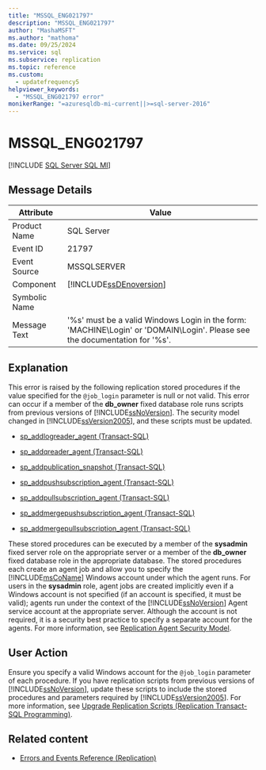 ```yaml
---
title: "MSSQL_ENG021797"
description: "MSSQL_ENG021797"
author: "MashaMSFT"
ms.author: "mathoma"
ms.date: 09/25/2024
ms.service: sql
ms.subservice: replication
ms.topic: reference
ms.custom:
  - updatefrequency5
helpviewer_keywords:
  - "MSSQL_ENG021797 error"
monikerRange: "=azuresqldb-mi-current||>=sql-server-2016"
---
```

# MSSQL_ENG021797
[!INCLUDE [SQL Server SQL MI](../../includes/applies-to-version/sql-asdbmi.md)]
    
## Message Details  
  
|Attribute|Value|  
|-|-|  
|Product Name|SQL Server|  
|Event ID|21797|  
|Event Source|MSSQLSERVER|  
|Component|[!INCLUDE[ssDEnoversion](../../includes/ssdenoversion-md.md)]|  
|Symbolic Name||  
|Message Text|'%s' must be a valid Windows Login in the form: 'MACHINE\Login' or 'DOMAIN\Login'. Please see the documentation for '%s'.|  
  
## Explanation  
 This error is raised by the following replication stored procedures if the value specified for the `@job_login` parameter is null or not valid. This error can occur if a member of the **db_owner** fixed database role runs scripts from previous versions of [!INCLUDE[ssNoVersion](../../includes/ssnoversion-md.md)]. The security model changed in [!INCLUDE[ssVersion2005](../../includes/ssversion2005-md.md)], and these scripts must be updated.  
  
-   [sp_addlogreader_agent &#40;Transact-SQL&#41;](../../relational-databases/system-stored-procedures/sp-addlogreader-agent-transact-sql.md)  
  
-   [sp_addqreader_agent &#40;Transact-SQL&#41;](../../relational-databases/system-stored-procedures/sp-addqreader-agent-transact-sql.md)  
  
-   [sp_addpublication_snapshot &#40;Transact-SQL&#41;](../../relational-databases/system-stored-procedures/sp-addpublication-snapshot-transact-sql.md)  
  
-   [sp_addpushsubscription_agent &#40;Transact-SQL&#41;](../../relational-databases/system-stored-procedures/sp-addpushsubscription-agent-transact-sql.md)  
  
-   [sp_addpullsubscription_agent &#40;Transact-SQL&#41;](../../relational-databases/system-stored-procedures/sp-addpullsubscription-agent-transact-sql.md)  
  
-   [sp_addmergepushsubscription_agent &#40;Transact-SQL&#41;](../../relational-databases/system-stored-procedures/sp-addmergepushsubscription-agent-transact-sql.md)  
  
-   [sp_addmergepullsubscription_agent &#40;Transact-SQL&#41;](../../relational-databases/system-stored-procedures/sp-addmergepullsubscription-agent-transact-sql.md)  
  
 These stored procedures can be executed by a member of the **sysadmin** fixed server role on the appropriate server or a member of the **db_owner** fixed database role in the appropriate database. The stored procedures each create an agent job and allow you to specify the [!INCLUDE[msCoName](../../includes/msconame-md.md)] Windows account under which the agent runs. For users in the **sysadmin** role, agent jobs are created implicitly even if a Windows account is not specified (if an account is specified, it must be valid); agents run under the context of the [!INCLUDE[ssNoVersion](../../includes/ssnoversion-md.md)] Agent service account at the appropriate server. Although the account is not required, it is a security best practice to specify a separate account for the agents. For more information, see [Replication Agent Security Model](../../relational-databases/replication/security/replication-agent-security-model.md).  
  
## User Action  
 Ensure you specify a valid Windows account for the `@job_login` parameter of each procedure. If you have replication scripts from previous versions of [!INCLUDE[ssNoVersion](../../includes/ssnoversion-md.md)], update these scripts to include the stored procedures and parameters required by [!INCLUDE[ssVersion2005](../../includes/ssversion2005-md.md)]. For more information, see [Upgrade Replication Scripts &#40;Replication Transact-SQL Programming&#41;](../../relational-databases/replication/administration/upgrade-replication-scripts-replication-transact-sql-programming.md).  
  
## Related content

- [Errors and Events Reference &#40;Replication&#41;](../../relational-databases/replication/errors-and-events-reference-replication.md)
